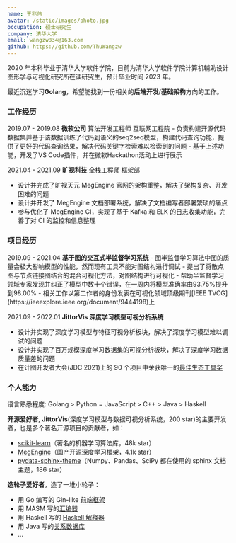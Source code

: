 ```yaml
---
name: 王兆伟
avatar: /static/images/photo.jpg
occupation: 硕士研究生
company: 清华大学
email: wangzw834@163.com
github: https://github.com/ThuWangzw
---
```


2020 年本科毕业于清华大学软件学院，目前为清华大学软件学院计算机辅助设计图形学与可视化研究所在读研究生，预计毕业时间 2023 年。

最近沉迷学习**Golang**，希望能找到一份相关的**后端开发**/**基础架构**方向的工作。

<h3>工作经历</h3>
2019.07 - 2019.08 <b>微软公司</b> 算法开发工程师 互联网工程院 
- 负责构建开源代码数据集并基于该数据训练了代码到语义的seq2seq模型，构建代码查询功能，提供了更好的代码查询结果，解决代码关键字检索难以检索到的问题
- 基于上述功能，开发了VS Code插件，并在微软Hackathon活动上进行展示

2021.04 - 2021.09 <b>旷视科技</b> 全栈工程师 框架部

- 设计并完成了旷视天元 MegEngine 官网的架构重整，解决了架构复杂、开发困难的问题
- 设计并开发了 MegEngine 文档部署系统，解决了文档编写者部署繁琐的痛点
- 参与优化了 MegEngine CI，实现了基于 Kafka 和 ELK 的日志收集功能，完善了对 CI 的监控和信息整理

<h3>项目经历</h3>
2019.09 - 2021.04 <b>基于图的交互式半监督学习系统</b>
- 图半监督学习算法中图的质量会极大影响模型的性能，然而现有工具不能对图结构进行调试
- 提出了将散点图与节点链接图结合的混合可视化方法，对图结构进行可视化
- 帮助半监督学习领域专家发现并纠正了模型中数十个错误，在一周内将模型准确率由93.75%提升到98.00%
- 相关工作以第二作者的身份发表在可视化领域顶级期刊[IEEE TVCG](https://ieeexplore.ieee.org/document/9444198)上

2021.09 - 2022.01 <b>JittorVis 深度学习模型可视分析系统</b>

- 设计并实现了深度学习模型与特征可视分析板块，解决了深度学习模型难以调试的问题
- 设计并实现了百万规模深度学习数据集的可视分析板块，解决了深度学习数据质量差的问题
- 在计图开发者大会(JDC 2021)上的 90 个项目中荣获唯一的[最佳生态工具奖](https://mp.weixin.qq.com/s/HRsGvebj4tICfo82wERWmQ)

<h3>个人能力</h3>
语言熟悉程度: Golang > Python = JavaScript > C++ > Java > Haskell

<b>开源爱好者</b>, **JittorVis**(深度学习模型与数据可视分析系统，200 star)的主要开发者，也是多个著名开源项目的贡献者，如：

- [scikit-learn](https://github.com/scikit-learn/scikit-learn/pull/19271)（著名的机器学习算法库，48k star）
- [MegEngine](https://github.com/MegEngine/MegEngine)（国产开源深度学习框架，4.1k star）
- [pydata-sphinx-theme](https://github.com/pydata/pydata-sphinx-theme/pull/436)（Numpy、Pandas、SciPy 都在使用的 sphinx 文档主题，186 star）

<b>造轮子爱好者</b>，造了一堆小轮子：

- 用 Go 编写的 Gin-like [前端框架](https://github.com/ThuWangzw/Gee)
- 用 MASM 写的[汇编器](https://github.com/ThuWangzw/MASM-Assembler)
- 用 Haskell 写的 [Haskell 解释器](https://github.com/ThuWangzw/Haskell_Interpreter)
- 用 Java 写的[关系数据库](https://github.com/ThuWangzw/LowSQL-Database-Engine)
- ...

